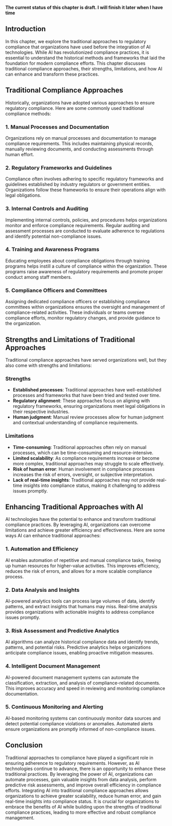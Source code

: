 **The current status of this chapter is draft. I will finish it later when I have time**

Introduction
------------

In this chapter, we explore the traditional approaches to regulatory compliance that organizations have used before the integration of AI technologies. While AI has revolutionized compliance practices, it is essential to understand the historical methods and frameworks that laid the foundation for modern compliance efforts. This chapter discusses traditional compliance approaches, their strengths, limitations, and how AI can enhance and transform these practices.

Traditional Compliance Approaches
---------------------------------

Historically, organizations have adopted various approaches to ensure regulatory compliance. Here are some commonly used traditional compliance methods:

### 1. Manual Processes and Documentation

Organizations rely on manual processes and documentation to manage compliance requirements. This includes maintaining physical records, manually reviewing documents, and conducting assessments through human effort.

### 2. Regulatory Frameworks and Guidelines

Compliance often involves adhering to specific regulatory frameworks and guidelines established by industry regulators or government entities. Organizations follow these frameworks to ensure their operations align with legal obligations.

### 3. Internal Controls and Auditing

Implementing internal controls, policies, and procedures helps organizations monitor and enforce compliance requirements. Regular auditing and assessment processes are conducted to evaluate adherence to regulations and identify potential non-compliance issues.

### 4. Training and Awareness Programs

Educating employees about compliance obligations through training programs helps instill a culture of compliance within the organization. These programs raise awareness of regulatory requirements and promote proper conduct among staff members.

### 5. Compliance Officers and Committees

Assigning dedicated compliance officers or establishing compliance committees within organizations ensures the oversight and management of compliance-related activities. These individuals or teams oversee compliance efforts, monitor regulatory changes, and provide guidance to the organization.

Strengths and Limitations of Traditional Approaches
---------------------------------------------------

Traditional compliance approaches have served organizations well, but they also come with strengths and limitations:

### Strengths

* **Established processes**: Traditional approaches have well-established processes and frameworks that have been tried and tested over time.
* **Regulatory alignment**: These approaches focus on aligning with regulatory frameworks, ensuring organizations meet legal obligations in their respective industries.
* **Human judgment**: Manual review processes allow for human judgment and contextual understanding of compliance requirements.

### Limitations

* **Time-consuming**: Traditional approaches often rely on manual processes, which can be time-consuming and resource-intensive.
* **Limited scalability**: As compliance requirements increase or become more complex, traditional approaches may struggle to scale effectively.
* **Risk of human error**: Human involvement in compliance processes increases the risk of errors, oversight, or subjective interpretation.
* **Lack of real-time insights**: Traditional approaches may not provide real-time insights into compliance status, making it challenging to address issues promptly.

Enhancing Traditional Approaches with AI
----------------------------------------

AI technologies have the potential to enhance and transform traditional compliance practices. By leveraging AI, organizations can overcome limitations and achieve greater efficiency and effectiveness. Here are some ways AI can enhance traditional approaches:

### 1. Automation and Efficiency

AI enables automation of repetitive and manual compliance tasks, freeing up human resources for higher-value activities. This improves efficiency, reduces the risk of errors, and allows for a more scalable compliance process.

### 2. Data Analysis and Insights

AI-powered analytics tools can process large volumes of data, identify patterns, and extract insights that humans may miss. Real-time analysis provides organizations with actionable insights to address compliance issues promptly.

### 3. Risk Assessment and Predictive Analytics

AI algorithms can analyze historical compliance data and identify trends, patterns, and potential risks. Predictive analytics helps organizations anticipate compliance issues, enabling proactive mitigation measures.

### 4. Intelligent Document Management

AI-powered document management systems can automate the classification, extraction, and analysis of compliance-related documents. This improves accuracy and speed in reviewing and monitoring compliance documentation.

### 5. Continuous Monitoring and Alerting

AI-based monitoring systems can continuously monitor data sources and detect potential compliance violations or anomalies. Automated alerts ensure organizations are promptly informed of non-compliance issues.

Conclusion
----------

Traditional approaches to compliance have played a significant role in ensuring adherence to regulatory requirements. However, as AI technologies continue to advance, there is an opportunity to enhance these traditional practices. By leveraging the power of AI, organizations can automate processes, gain valuable insights from data analysis, perform predictive risk assessments, and improve overall efficiency in compliance efforts. Integrating AI into traditional compliance approaches allows organizations to achieve greater scalability, reduce human error, and gain real-time insights into compliance status. It is crucial for organizations to embrace the benefits of AI while building upon the strengths of traditional compliance practices, leading to more effective and robust compliance management.
